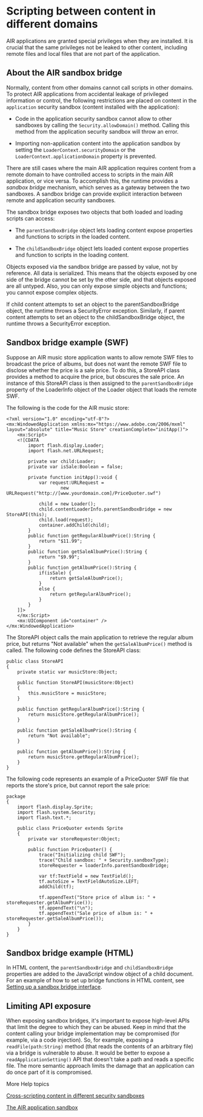# Scripting between content in different domains

AIR applications are granted special privileges when they are installed. It is
crucial that the same privileges not be leaked to other content, including
remote files and local files that are not part of the application.

## About the AIR sandbox bridge

Normally, content from other domains cannot call scripts in other domains. To
protect AIR applications from accidental leakage of privileged information or
control, the following restrictions are placed on content in the `application`
security sandbox (content installed with the application):

- Code in the application security sandbox cannot allow to other sandboxes by
  calling the `Security.allowDomain()` method. Calling this method from the
  application security sandbox will throw an error.

- Importing non-application content into the application sandbox by setting the
  `LoaderContext.securityDomain` or the `LoaderContext.applicationDomain`
  property is prevented.

There are still cases where the main AIR application requires content from a
remote domain to have controlled access to scripts in the main AIR application,
or vice versa. To accomplish this, the runtime provides a _sandbox bridge_
mechanism, which serves as a gateway between the two sandboxes. A sandbox bridge
can provide explicit interaction between remote and application security
sandboxes.

The sandbox bridge exposes two objects that both loaded and loading scripts can
access:

- The `parentSandboxBridge` object lets loading content expose properties and
  functions to scripts in the loaded content.

- The `childSandboxBridge` object lets loaded content expose properties and
  function to scripts in the loading content.

Objects exposed via the sandbox bridge are passed by value, not by reference.
All data is serialized. This means that the objects exposed by one side of the
bridge cannot be set by the other side, and that objects exposed are all
untyped. Also, you can only expose simple objects and functions; you cannot
expose complex objects.

If child content attempts to set an object to the parentSandboxBridge object,
the runtime throws a SecurityError exception. Similarly, if parent content
attempts to set an object to the childSandboxBridge object, the runtime throws a
SecurityError exception.

## Sandbox bridge example (SWF)

Suppose an AIR music store application wants to allow remote SWF files to
broadcast the price of albums, but does not want the remote SWF file to disclose
whether the price is a sale price. To do this, a StoreAPI class provides a
method to acquire the price, but obscures the sale price. An instance of this
StoreAPI class is then assigned to the `parentSandboxBridge` property of the
LoaderInfo object of the Loader object that loads the remote SWF.

The following is the code for the AIR music store:

    <?xml version="1.0" encoding="utf-8"?>
    <mx:WindowedApplication xmlns:mx="https://www.adobe.com/2006/mxml" layout="absolute" title="Music Store" creationComplete="initApp()">
    	<mx:Script>
    	<![CDATA
    		import flash.display.Loader;
    		import flash.net.URLRequest;

    		private var child:Loader;
    		private var isSale:Boolean = false;

    		private function initApp():void {
    			var request:URLRequest =
    					new URLRequest("http://[www.yourdomain.com]/PriceQuoter.swf")

    			child = new Loader();
    			child.contentLoaderInfo.parentSandboxBridge = new StoreAPI(this);
    			child.load(request);
    			container.addChild(child);
    		}
    		public function getRegularAlbumPrice():String {
    			return "$11.99";
    		}
    		public function getSaleAlbumPrice():String {
    			return "$9.99";
    		}
    		public function getAlbumPrice():String {
    			if(isSale) {
    				return getSaleAlbumPrice();
    			}
    			else {
    				return getRegularAlbumPrice();
    			}
    		}
    	]]>
    	</mx:Script>
    	<mx:UIComponent id="container" />
    </mx:WindowedApplication>

The StoreAPI object calls the main application to retrieve the regular album
price, but returns "Not available" when the `getSaleAlbumPrice()` method is
called. The following code defines the StoreAPI class:

    public class StoreAPI
    {
    	private static var musicStore:Object;

    	public function StoreAPI(musicStore:Object)
    	{
    		this.musicStore = musicStore;
    	}

    	public function getRegularAlbumPrice():String {
    		return musicStore.getRegularAlbumPrice();
    	}

    	public function getSaleAlbumPrice():String {
    		return "Not available";
    	}

    	public function getAlbumPrice():String {
    		return musicStore.getRegularAlbumPrice();
    	}
    }

The following code represents an example of a PriceQuoter SWF file that reports
the store's price, but cannot report the sale price:

    package
    {
    	import flash.display.Sprite;
    	import flash.system.Security;
    	import flash.text.*;

    	public class PriceQuoter extends Sprite
    	{
    		private var storeRequester:Object;

    		public function PriceQuoter() {
    			trace("Initializing child SWF");
    			trace("Child sandbox: " + Security.sandboxType);
    			storeRequester = loaderInfo.parentSandboxBridge;

    			var tf:TextField = new TextField();
    			tf.autoSize = TextFieldAutoSize.LEFT;
    			addChild(tf);

    			tf.appendText("Store price of album is: " + storeRequester.getAlbumPrice());
    			tf.appendText("\n");
    			tf.appendText("Sale price of album is: " + storeRequester.getSaleAlbumPrice());
    		}
    	}
    }

## Sandbox bridge example (HTML)

In HTML content, the `parentSandboxBridge` and `childSandboxBridge` properties
are added to the JavaScript window object of a child document. For an example of
how to set up bridge functions in HTML content, see
[Setting up a sandbox bridge interface](../../html-content-in-adobe-air/programming-html-and-javascript-in-air/cross-scripting-content-in-different-security-sandboxes.md#setting-up-a-sandbox-bridge-interface).

## Limiting API exposure

When exposing sandbox bridges, it's important to expose high-level APIs that
limit the degree to which they can be abused. Keep in mind that the content
calling your bridge implementation may be compromised (for example, via a code
injection). So, for example, exposing a `readFile(path:String)` method (that
reads the contents of an arbitrary file) via a bridge is vulnerable to abuse. It
would be better to expose a `readApplicationSetting()` API that doesn't take a
path and reads a specific file. The more semantic approach limits the damage
that an application can do once part of it is compromised.

More Help topics

[Cross-scripting content in different security sandboxes](../../html-content-in-adobe-air/programming-html-and-javascript-in-air/cross-scripting-content-in-different-security-sandboxes.md)

[The AIR application sandbox](../security-sandboxes.md#the-air-application-sandbox)
